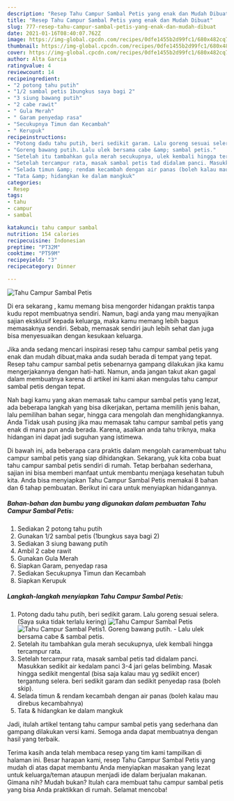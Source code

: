```yaml
---
description: "Resep Tahu Campur Sambal Petis yang enak dan Mudah Dibuat"
title: "Resep Tahu Campur Sambal Petis yang enak dan Mudah Dibuat"
slug: 777-resep-tahu-campur-sambal-petis-yang-enak-dan-mudah-dibuat
date: 2021-01-16T08:40:07.762Z
image: https://img-global.cpcdn.com/recipes/0dfe1455b2d99fc1/680x482cq70/tahu-campur-sambal-petis-foto-resep-utama.jpg
thumbnail: https://img-global.cpcdn.com/recipes/0dfe1455b2d99fc1/680x482cq70/tahu-campur-sambal-petis-foto-resep-utama.jpg
cover: https://img-global.cpcdn.com/recipes/0dfe1455b2d99fc1/680x482cq70/tahu-campur-sambal-petis-foto-resep-utama.jpg
author: Alta Garcia
ratingvalue: 4
reviewcount: 14
recipeingredient:
- "2 potong tahu putih"
- "1/2 sambal petis 1bungkus saya bagi 2"
- "3 siung bawang putih"
- "2 cabe rawit"
- " Gula Merah"
- " Garam penyedap rasa"
- "Secukupnya Timun dan Kecambah"
- " Kerupuk"
recipeinstructions:
- "Potong dadu tahu putih, beri sedikit garam. Lalu goreng sesuai selera. (Saya suka tidak terlalu kering)"
- "Goreng bawang putih. Lalu ulek bersama cabe &amp; sambal petis."
- "Setelah itu tambahkan gula merah secukupnya, ulek kembali hingga tercampur rata."
- "Setelah tercampur rata, masak sambal petis tad didalam panci. Masukkan sedikit air kedalam panci 3-4 jari gelas belimbing. Masak hingga sedikit mengental (bisa saja kalau mau yg sedikit encer) tergantung selera. beri sedikit garam dan sedikit penyedap rasa (boleh skip)."
- "Selada timun &amp; rendam kecambah dengan air panas (boleh kalau mau direbus kecambahnya)"
- "Tata &amp; hidangkan ke dalam mangkuk"
categories:
- Resep
tags:
- tahu
- campur
- sambal

katakunci: tahu campur sambal 
nutrition: 154 calories
recipecuisine: Indonesian
preptime: "PT32M"
cooktime: "PT59M"
recipeyield: "3"
recipecategory: Dinner

---
```



![Tahu Campur Sambal Petis](https://img-global.cpcdn.com/recipes/0dfe1455b2d99fc1/680x482cq70/tahu-campur-sambal-petis-foto-resep-utama.jpg)

Di era  sekarang , kamu memang bisa mengorder hidangan praktis tanpa kudu repot membuatnya sendiri. Namun, bagi anda yang mau menyajikan sajian eksklusif kepada keluarga, maka kamu memang lebih bagus memasaknya sendiri. Sebab, memasak sendiri jauh lebih sehat dan juga bisa menyesuaikan dengan kesukaan keluarga.

Jika anda sedang mencari inspirasi resep tahu campur sambal petis yang enak dan mudah dibuat,maka anda sudah berada di tempat yang tepat. Resep tahu campur sambal petis  sebenarnya gampang dilakukan jika kamu mengerjakannya dengan hati-hati. Namun, anda jangan takut akan gagal dalam membuatnya 
karena di artikel ini kami akan mengulas tahu campur sambal petis dengan tepat.  



Nah bagi kamu yang akan memasak tahu campur sambal petis yang lezat, ada beberapa langkah yang bisa dikerjakan, pertama memilih jenis bahan, lalu pemilihan bahan segar, hingga cara mengolah dan menghidangkannya. Anda Tidak usah pusing jika mau memasak tahu campur sambal petis yang enak di mana pun anda berada. Karena, asalkan anda  tahu triknya, maka hidangan ini dapat jadi suguhan yang istimewa.

Di bawah ini, ada beberapa cara praktis  dalam mengolah caramembuat tahu campur sambal petis yang siap dihidangkan. Sekarang, yuk kita coba buat tahu campur sambal petis sendiri di rumah. Tetap berbahan sederhana, sajian ini bisa memberi manfaat untuk membantu menjaga kesehatan tubuh kita. Anda bisa menyiapkan Tahu Campur Sambal Petis memakai 8 bahan dan 6 tahap pembuatan. Berikut ini cara untuk menyiapkan hidangannya.

<!--inarticleads1-->

##### Bahan-bahan dan bumbu yang digunakan dalam pembuatan Tahu Campur Sambal Petis:

1. Sediakan 2 potong tahu putih
1. Gunakan 1/2 sambal petis (1bungkus saya bagi 2)
1. Sediakan 3 siung bawang putih
1. Ambil 2 cabe rawit
1. Gunakan  Gula Merah
1. Siapkan  Garam, penyedap rasa
1. Sediakan Secukupnya Timun dan Kecambah
1. Siapkan  Kerupuk




<!--inarticleads2-->

##### Langkah-langkah menyiapkan Tahu Campur Sambal Petis:

1. Potong dadu tahu putih, beri sedikit garam. Lalu goreng sesuai selera. (Saya suka tidak terlalu kering)
<img src="https://img-global.cpcdn.com/steps/02f310b0e02caaad/160x128cq70/tahu-campur-sambal-petis-langkah-memasak-1-foto.jpg" alt="Tahu Campur Sambal Petis"><img src="https://img-global.cpcdn.com/steps/6b03c24bd6a26b48/160x128cq70/tahu-campur-sambal-petis-langkah-memasak-1-foto.jpg" alt="Tahu Campur Sambal Petis">1. Goreng bawang putih. - Lalu ulek bersama cabe &amp; sambal petis.
1. Setelah itu tambahkan gula merah secukupnya, ulek kembali hingga tercampur rata.
1. Setelah tercampur rata, masak sambal petis tad didalam panci. Masukkan sedikit air kedalam panci 3-4 jari gelas belimbing. Masak hingga sedikit mengental (bisa saja kalau mau yg sedikit encer) tergantung selera. beri sedikit garam dan sedikit penyedap rasa (boleh skip).
1. Selada timun &amp; rendam kecambah dengan air panas (boleh kalau mau direbus kecambahnya)
1. Tata &amp; hidangkan ke dalam mangkuk




Jadi, itulah artikel tentang  tahu campur sambal petis  yang sederhana dan gampang dilakukan versi kami. Semoga anda dapat membuatnya dengan hasil yang terbaik. 

Terima kasih anda telah membaca resep yang tim kami tampilkan di halaman ini. Besar harapan kami, resep  Tahu Campur Sambal Petis yang mudah di atas dapat membantu Anda menyiapkan masakan yang lezat untuk keluarga/teman ataupun menjadi ide dalam berjualan makanan. Gimana nih? Mudah bukan? Itulah cara membuat tahu campur sambal petis yang bisa Anda praktikkan di rumah. Selamat mencoba!

